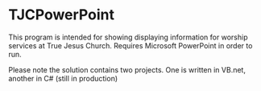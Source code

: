 # TJCPowerPoint
 
This program is intended for showing displaying information for worship services at True Jesus Church.
Requires Microsoft PowerPoint in order to run.

Please note the solution contains two projects. One is written in VB.net, another in C# (still in production)
